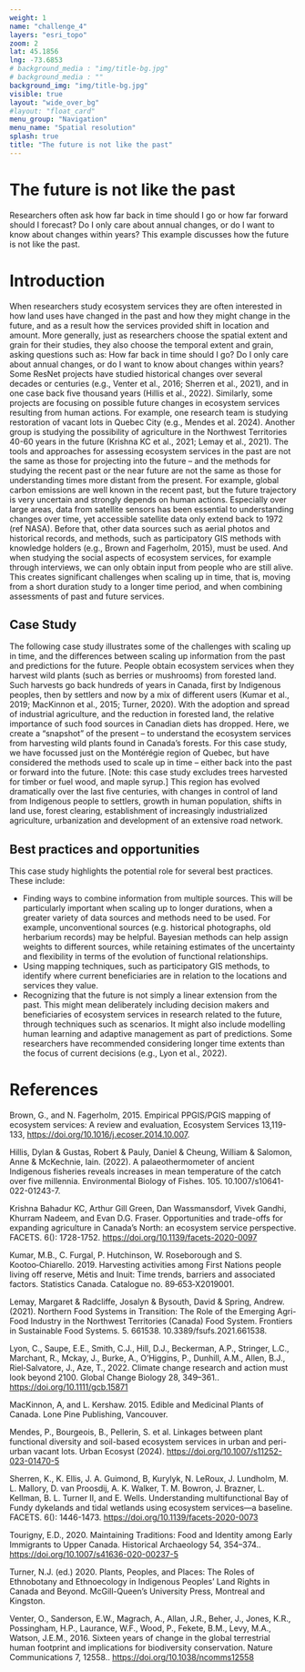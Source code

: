 ```yaml
---
weight: 1
name: "challenge_4"
layers: "esri_topo"
zoom: 2
lat: 45.1856
lng: -73.6853
# background_media : "img/title-bg.jpg" 
# background_media : "" 
background_img: "img/title-bg.jpg" 
visible: true
layout: "wide_over_bg"
#layout: "float_card"
menu_group: "Navigation"
menu_name: "Spatial resolution"
splash: true
title: "The future is not like the past"
---
```

<!-- background should be the Monteregie region-->

# The future is not like the past

Researchers often ask how far back in time should I go or how far forward should I forecast? Do I only care about annual changes, or do I want to know about changes within years? This example discusses how the future is not like the past.

# Introduction

When researchers study ecosystem services they are often interested in how land uses have changed in the past and how they might change in the future, and as a result how the services provided shift in location and amount. More generally, just as researchers choose the spatial extent and grain for their studies, they also choose the temporal extent and grain, asking questions such as: How far back in time should I go? Do I only care about annual changes, or do I want to know about changes within years?
Some ResNet projects have studied historical changes over several decades or centuries (e.g., Venter et al., 2016; Sherren et al., 2021), and in one case back five thousand years (Hillis et al., 2022). Similarly, some projects are focusing on possible future changes in ecosystem services resulting from human actions. For example, one research team is studying restoration of vacant lots in Quebec City (e.g., Mendes et al. 2024). Another group is studying the possibility of agriculture in the Northwest Territories 40-60 years in the future (Krishna KC et al., 2021; Lemay et al., 2021).
The tools and approaches for assessing ecosystem services in the past are not the same as those for projecting into the future – and the methods for studying the recent past or the near future are not the same as those for understanding times more distant from the present. For example, global carbon emissions are well known in the recent past, but the future trajectory is very uncertain and strongly depends on human actions. Especially over large areas, data from satellite sensors has been essential to understanding changes over time, yet accessible satellite data only extend back to 1972 (ref NASA). Before that, other data sources such as aerial photos and historical records, and methods, such as participatory GIS methods with knowledge holders (e.g., Brown and Fagerholm, 2015), must be used. And when studying the social aspects of ecosystem services, for example through interviews, we can only obtain input from people who are still alive.
This creates significant challenges when scaling up in time, that is, moving from a short duration study to a longer time period, and when combining assessments of past and future services.

## Case Study

The following case study illustrates some of the challenges with scaling up in time, and the differences between scaling up information from the past and predictions for the future.
People obtain ecosystem services when they harvest wild plants (such as berries or mushrooms) from forested land. Such harvests go back hundreds of years in Canada, first by Indigenous peoples, then by settlers and now by a mix of different users (Kumar et al., 2019; MacKinnon et al., 2015; Turner, 2020). With the adoption and spread of industrial agriculture, and the reduction in forested land, the relative importance of such food sources in Canadian diets has dropped.
Here, we create a “snapshot” of the present – to understand the ecosystem services from harvesting wild plants found in Canada’s forests. For this case study, we have focussed just on the Montérégie region of Quebec, but have considered the methods used to scale up in time – either back into the past or forward into the future. [Note: this case study excludes trees harvested for timber or fuel wood, and maple syrup.]
This region has evolved dramatically over the last five centuries, with changes in control of land from Indigenous people to settlers, growth in human population, shifts in land use, forest clearing, establishment of increasingly industrialized agriculture, urbanization and development of an extensive road network.

<!--Ask images to group ‘[To visualize these changes, we will show three images of forest cover for the Monteregie: historical (pre-European), recent past, and current. Potentially with a sliding control so viewers can switch back and forth between them.]’-->

## Best practices and opportunities

This case study highlights the potential role for several best practices. These include:
* Finding ways to combine information from multiple sources. This will be particularly important when scaling up to longer durations, when a greater variety of data sources and methods need to be used. For example, unconventional sources (e.g. historical photographs, old herbarium records) may be helpful. Bayesian methods can help assign weights to different sources, while retaining estimates of the uncertainty and flexibility in terms of the evolution of functional relationships.
* Using mapping techniques, such as participatory GIS methods, to identify where current beneficiaries are in relation to the locations and services they value.
* Recognizing that the future is not simply a linear extension from the past. This might mean deliberately including decision makers and beneficiaries of ecosystem services in research related to the future, through techniques such as scenarios. It might also include modelling human learning and adaptive management as part of predictions. Some researchers have recommended considering longer time extents than the focus of current decisions (e.g., Lyon et al., 2022).

# References

Brown, G., and N. Fagerholm, 2015. Empirical PPGIS/PGIS mapping of ecosystem services: A review and evaluation, Ecosystem Services 13,119-133, https://doi.org/10.1016/j.ecoser.2014.10.007.

Hillis, Dylan & Gustas, Robert & Pauly, Daniel & Cheung, William & Salomon, Anne & McKechnie, Iain. (2022). A palaeothermometer of ancient Indigenous fisheries reveals increases in mean temperature of the catch over five millennia. Environmental Biology of Fishes. 105. 10.1007/s10641-022-01243-7.

Krishna Bahadur KC, Arthur Gill Green, Dan Wassmansdorf, Vivek Gandhi, Khurram Nadeem, and Evan D.G. Fraser. Opportunities and trade-offs for expanding agriculture in Canada’s North: an ecosystem service perspective. FACETS. 6(): 1728-1752. https://doi.org/10.1139/facets-2020-0097

Kumar, M.B., C. Furgal, P. Hutchinson, W. Roseborough and S. Kootoo‑Chiarello. 2019. Harvesting activities among First Nations people living off reserve, Métis and Inuit: Time trends, barriers and associated factors. Statistics Canada. Catalogue no. 89‑653‑X2019001.

Lemay, Margaret & Radcliffe, Josalyn & Bysouth, David & Spring, Andrew. (2021). Northern Food Systems in Transition: The Role of the Emerging Agri-Food Industry in the Northwest Territories (Canada) Food System. Frontiers in Sustainable Food Systems. 5. 661538. 10.3389/fsufs.2021.661538.

Lyon, C., Saupe, E.E., Smith, C.J., Hill, D.J., Beckerman, A.P., Stringer, L.C., Marchant, R., Mckay, J., Burke, A., O’Higgins, P., Dunhill, A.M., Allen, B.J., Riel‐Salvatore, J., Aze, T., 2022. Climate change research and action must look beyond 2100. Global Change Biology 28, 349–361.. https://doi.org/10.1111/gcb.15871

MacKinnon, A, and L. Kershaw. 2015. Edible and Medicinal Plants of Canada. Lone Pine Publishing, Vancouver.

Mendes, P., Bourgeois, B., Pellerin, S. et al. Linkages between plant functional diversity and soil-based ecosystem services in urban and peri-urban vacant lots. Urban Ecosyst (2024). https://doi.org/10.1007/s11252-023-01470-5

Sherren, K., K. Ellis, J. A. Guimond, B, Kurylyk, N. LeRoux, J. Lundholm, M. L. Mallory, D. van Proosdij, A. K. Walker, T. M. Bowron, J. Brazner, L. Kellman, B. L. Turner II, and E. Wells. Understanding multifunctional Bay of Fundy dykelands and tidal wetlands using ecosystem services—a baseline. FACETS. 6(): 1446-1473. https://doi.org/10.1139/facets-2020-0073

Tourigny, E.D., 2020. Maintaining Traditions: Food and Identity among Early Immigrants to Upper Canada. Historical Archaeology 54, 354–374.. https://doi.org/10.1007/s41636-020-00237-5

Turner, N.J. (ed.) 2020. Plants, Peoples, and Places: The Roles of Ethnobotany and Ethnoecology in Indigenous Peoples’ Land Rights in Canada and Beyond. McGill-Queen’s University Press, Montreal and Kingston.

Venter, O., Sanderson, E.W., Magrach, A., Allan, J.R., Beher, J., Jones, K.R., Possingham, H.P., Laurance, W.F., Wood, P., Fekete, B.M., Levy, M.A., Watson, J.E.M., 2016. Sixteen years of change in the global terrestrial human footprint and implications for biodiversity conservation. Nature Communications 7, 12558.. https://doi.org/10.1038/ncomms12558

